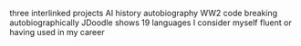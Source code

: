 three interlinked projects
AI history 
autobiography 
WW2 code breaking 
autobiographically JDoodle shows 19 languages I consider myself fluent or having used in my career 